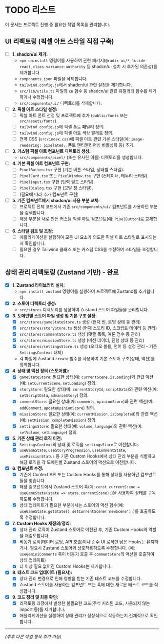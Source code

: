 # TODO 리스트

이 문서는 프로젝트 진행 중 필요한 작업 목록을 관리합니다.

## UI 리팩토링 (픽셀 아트 스타일 직접 구축)

- [ ] **1. shadcn/ui 제거:**
  - `npm uninstall` 명령어를 사용하여 관련 패키지(`@radix-ui/*`, `lucide-react`, `class-variance-authority` 등 shadcn/ui 설치 시 추가된 의존성)를 제거합니다.
  - `components.json` 파일을 삭제합니다.
  - `tailwind.config.js`에서 shadcn/ui 관련 설정을 제거합니다.
  - `src/lib/utils.ts` 파일의 `cn` 함수 등 shadcn/ui 관련 유틸리티 함수를 제거하거나 수정합니다.
  - `src/components/ui/` 디렉토리를 삭제합니다.
- [ ] **2. 픽셀 아트 스타일 설정:**
  - [ ] 픽셀 아트 폰트 선정 및 프로젝트에 추가 (`public/fonts` 또는 `src/assets/fonts`).
  - [ ] `tailwind.config.js`에 픽셀 폰트 패밀리 정의.
  - [ ] `tailwind.config.js`에 픽셀 아트 색상 팔레트 정의.
  - [ ] 전역 CSS (`src/index.css`)에 픽셀 아트 관련 기본 스타일(예: `image-rendering: pixelated;`, 폰트 앤티앨리어싱 비활성화 등) 추가.
- [ ] **3. 커스텀 픽셀 아트 컴포넌트 디렉토리 생성:**
  - `src/components/pixel/` (또는 유사한 이름) 디렉토리를 생성합니다.
- [ ] **4. 기본 픽셀 아트 컴포넌트 구현:**
  - [ ] `PixelButton.tsx` 구현 (기본 버튼 스타일, 상태별 스타일).
  - [ ] `PixelCard.tsx` 또는 `PixelWindow.tsx` 구현 (컨테이너, 테두리 스타일).
  - [ ] `PixelInput.tsx` 구현 (입력 필드 스타일).
  - [ ] `PixelDialog.tsx` 구현 (모달 창 스타일).
  - [ ] (필요에 따라 추가 컴포넌트 구현)
- [ ] **5. 기존 컴포넌트에서 shadcn/ui 사용 부분 교체:**
  - [ ] 프로젝트 전체 코드에서 기존 `src/components/ui/` 컴포넌트를 사용하던 부분을 검색합니다.
  - [ ] 해당 부분을 새로 만든 커스텀 픽셀 아트 컴포넌트(예: `PixelButton`)로 교체합니다.
- [ ] **6. 스타일 검토 및 조정:**
  - [ ] 애플리케이션을 실행하여 모든 UI 요소가 의도한 픽셀 아트 스타일로 표시되는지 확인합니다.
  - [ ] 필요한 경우 Tailwind 클래스 또는 커스텀 CSS를 수정하여 스타일을 조정합니다.

## 상태 관리 리팩토링 (Zustand 기반) - 완료

- [x] **1. Zustand 라이브러리 설치:**
  - `npm install zustand` 명령어를 실행하여 프로젝트에 Zustand를 추가합니다.
- [x] **2. 스토어 디렉토리 생성:**
  - `src/stores` 디렉토리를 생성하여 Zustand 스토어 파일들을 관리합니다.
- [x] **3. 도메인별 스토어 파일 생성 및 기본 구조 설정:**
  - [x] `src/stores/gameStateStore.ts` 생성 (현재 씬, 로딩 상태 등 관리)
  - [x] `src/stores/storyStore.ts` 생성 (현재 스토리 ID, 스크립트 데이터 등 관리)
  - [x] `src/stores/commentStore.ts` 생성 (댓글 목록, 여론 점수 등 관리)
  - [x] `src/stores/missionStore.ts` 생성 (미션 데이터, 진행 상태 등 관리)
  - [x] `src/stores/settingsStore.ts` 생성 (오디오 볼륨, 언어 등 설정 관리 - 기존 `SettingsContext` 대체)
  - 각 파일에 Zustand `create` 함수를 사용하여 기본 스토어 구조(상태, 액션)를 정의합니다.
- [x] **4. 상태 및 액션 정의 (스토어별):**
  - [x] `gameStateStore`: 필요한 상태(예: `currentScene`, `isLoading`)와 관련 액션(예: `setCurrentScene`, `setLoading`) 정의.
  - [x] `storyStore`: 필요한 상태(예: `currentStoryId`, `scriptData`)와 관련 액션(예: `setScriptData`, `advanceStory`) 정의.
  - [x] `commentStore`: 필요한 상태(예: `comments`, `opinionScore`)와 관련 액션(예: `addComment`, `updateOpinionScore`) 정의.
  - [x] `missionStore`: 필요한 상태(예: `currentMission`, `isCompleted`)와 관련 액션(예: `setMission`, `completeMission`) 정의.
  - [x] `settingsStore`: 필요한 상태(예: `volume`, `language`)와 관련 액션(예: `setVolume`, `setLanguage`) 정의.
- [x] **5. 기존 상태 관리 로직 이전:**
  - [x] `SettingsContext`의 상태 및 로직을 `settingsStore`로 이전합니다.
  - [x] `useGameState`, `useStoryProgression`, `useCommentState`, `useMissionStatus` 등 기존 Custom Hooks에서 상태 관리 부분을 식별하고 해당 로직을 각 도메인별 Zustand 스토어의 액션으로 이전합니다.
- [x] **6. 컴포넌트 수정:**
  - [x] 기존에 Context API 또는 Custom Hooks를 통해 상태를 사용하던 컴포넌트들을 찾습니다.
  - [x] 해당 컴포넌트에서 Zustand 스토어 훅(예: `const currentScene = useGameState(state => state.currentScene);`)을 사용하여 상태를 구독하도록 수정합니다.
  - [x] 상태 업데이트가 필요한 부분에서는 스토어의 액션 함수(예: `useGameState.getState().setCurrentScene('newScene');`)를 호출하도록 수정합니다.
- [x] **7. Custom Hooks 재정의/정리:**
  - [x] 상태 관리 로직이 Zustand 스토어로 이전된 후, 기존 Custom Hooks의 역할을 재검토합니다.
  - [x] 비동기 로직(데이터 로딩, API 호출)이나 순수 UI 로직만 남은 Hooks는 유지하거나, 필요시 Zustand 스토어와 상호작용하도록 수정합니다. (예: `useGeminiComments` 훅이 비동기 호출 후 `commentStore`의 액션을 호출하여 상태 업데이트)
  - [x] 더 이상 필요 없어진 Custom Hooks는 제거합니다.
- [x] **8. 테스트 코드 업데이트 (필요시):**
  - [x] 상태 관리 변경으로 인해 영향을 받는 기존 테스트 코드를 수정합니다.
  - [x] Zustand 스토어를 사용하는 컴포넌트 또는 훅에 대한 새로운 테스트 코드를 작성합니다.
- [x] **9. 코드 정리 및 최종 확인:**
  - [x] 리팩토링 과정에서 발생한 불필요한 코드(주석 처리된 코드, 사용되지 않는 import 등)를 제거합니다.
  - [x] 애플리케이션을 실행하여 상태 관리가 정상적으로 작동하는지 전체적으로 확인합니다.

---

_(추후 다른 작업 항목 추가 가능)_
